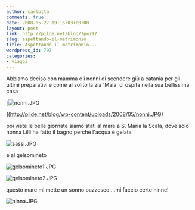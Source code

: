 ```yaml
---
author: carlotta
comments: true
date: 2008-05-27 19:16:03+00:00
layout: post
link: http://pilde.net/blog/?p=797
slug: aspettando-il-matrimonio
title: Aspettando il matrimonio....
wordpress_id: 797
categories:
- viaggi
---
```


Abbiamo deciso con mamma e i nonni di scendere giù a catania per gli ultimi preparativi e come al solito la zia 'Maia' ci ospita nella sua bellissima casa

[![nonni.JPG](http://pilde.net/blog/wp-content/uploads/2008/05/nonni.JPG)


](http://pilde.net/blog/wp-content/uploads/2008/05/nonni.JPG)




poi viste le belle giornate siamo stati al mare a S. Maria la Scala, dove solo nonna Lilli ha fatto il bagno perchè l'acqua è gelata

![sassi.JPG](http://pilde.net/blog/wp-content/uploads/2008/05/sassi.JPG)




e al gelsomineto

![gelsomineto1.JPG](http://pilde.net/blog/wp-content/uploads/2008/05/gelsomineto1.JPG)




![gelsomineto2.JPG](http://pilde.net/blog/wp-content/uploads/2008/05/gelsomineto2.JPG)




questo mare mi mette un sonno pazzesco....mi faccio certe ninne!

![ninna.JPG](http://pilde.net/blog/wp-content/uploads/2008/05/ninna.JPG)






